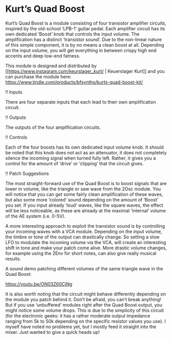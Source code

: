 # Kurt’s Quad Boost

Kurt’s Quad Boost is a module consisting of four transistor amplifier circuits, inspired by the old-school ‘LPB-1’ guitar pedal. Each amplifier circuit has its own dedicated ‘Boost’ knob that controls the input volume. The amplification has a distinct ‘transistor sound’. Due to the non-linear nature of this simple component, it is by no means a clean boost at all. Depending on the input volume, you will get everything in between crispy high end accents and deep low-end fatness.

This module is designed and distributed by [[https://www.instagram.com/keurslager_kurt/ | Keuerslager Kurt]] and you can purchase the module here: https://www.tindie.com/products/bfsynths/kurts-quad-boost-kit/

!! Inputs

There are four separate inputs that each lead to their own amplification circuit.

!! Outputs

The outputs of the four amplification circuits.

!! Controls

Each of the four boosts has its own dedicated input volume knob. It should be noted that this knob does not act as an attenuator, it does not completely silence the incoming signal when turned fully left. Rather, it gives you a control for the amount of ‘drive’ or ‘clipping’ that the circuit gives.

!! Patch Suggestions

The most straight-forward use of the Quad Boost is to boost signals that are lower in volume, like the triangle or saw wave from the 2Osc module. You will notice that you can get some fairly clean amplification of these waves, but also some more ‘colored’ sound depending on the amount of ‘Boost’ you set. If you input already ‘loud’ waves, like the square waves, the effect will be less noticeable, as these are already at the maximal ‘internal’ volume of the AE system (i.e. 0-5V).

A more interesting approach to exploit the transistor sound is by controlling your incoming waves with a VCA module. Depending on the input volume, the timbre or tone of the output can drastically change. So setting a slow LFO to modulate the incoming volume via the VCA, will create an interesting shift in tone and make your patch come alive. More drastic volume changes, for example using the 2Env for short notes, can also give really musical results. 

A sound demo patching different volumes of the same triangle wave in the Quad Boost: 

https://youtu.be/ON03Z60CjNg

It is also worth noting that the circuit might behave differently depending on the module you patch behind it. Don’t be afraid, you can’t break anything! But if you use ‘unbuffered’ modules right after the Quad Boost output, you might notice some volume drops. This is due to the simplicity of this circuit (for the electronic geeks: it has a rather moderate output impedance ranging from 5k to 50k depending on the specific resistor values you use). I myself have noted no problems yet, but I mostly feed it straight into the mixer. Just wanted to give a quick heads up!
